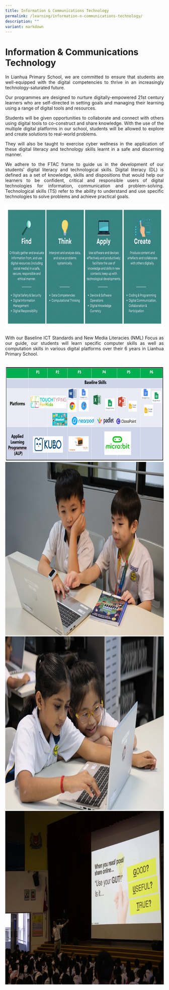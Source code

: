 ```yaml
---
title: Information & Communications Technology
permalink: /learning/information-n-communications-technology/
description: ""
variant: markdown
---
```

<h1><strong>Information &amp; Communications Technology</strong></h1>

<p style="text-align: justify;">In Lianhua Primary School, we are committed to ensure that students are well-equipped with the digital competencies to thrive in an increasingly technology-saturated future.</p>

<p style="text-align: justify;">Our programmes are designed to nurture digitally-empowered 21st century learners who are self-directed in setting goals and managing their learning using a range of digital tools and resources.</p>

<p style="text-align: justify;">Students will be given opportunities to collaborate and connect with others using digital tools to co-construct and share knowledge. With the use of the multiple digital platforms in our school, students will be allowed to explore and create solutions to real-world problems.</p>

<p style="text-align: justify;">They will also be taught to exercise cyber wellness in the application of these digital literacy and technology skills learnt in a safe and discerning manner.</p>

<p style="text-align: justify;">We adhere to the FTAC frame to guide us in the development of our students’ digital literacy and technological skills. Digital literacy (DL) is defined as a set of knowledge, skills and dispositions that would help our learners to be confident, critical and responsible users of digital technologies for information, communication and problem-solving. Technological skills (TS) refer to the ability to understand and use specific technologies to solve problems and achieve practical goals.</p>

<img style="width:1000px;height:400px;" src="/images/Learning/Ict/ICTpic1.png">

<p style="text-align: justify;">With our Baseline ICT Standards and New Media Literacies (NML) Focus as our guide, our students will learn specific computer skills as well as computation skills in various digital platforms over their 6 years in Lianhua Primary School.</p>
<br>

<img style="width:1000px;height:300px;" src="/images/Learning/Ict/ICTpic2.png">
<br>

<img style="width:800px;height:550px;" src="/images/Learning/Ict/ICTpic3.jpg">

<br>
<img style="width:800px;height:550px;" src="/images/Learning/Ict/ICTpic4.jpg">

<br>
<img style="width:800px;height:550px;" src="/images/Learning/Ict/ICTpic5.jpg">